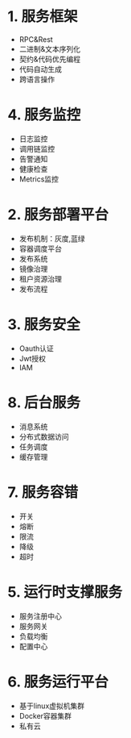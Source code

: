 # 1. 服务框架
- RPC&Rest
- 二进制&文本序列化
- 契约&代码优先编程
- 代码自动生成
- 跨语言操作

# 4. 服务监控
- 日志监控
- 调用链监控
- 告警通知
- 健康检查
- Metrics监控

# 2. 服务部署平台
- 发布机制：灰度,蓝绿
- 容器调度平台
- 发布系统
- 镜像治理
- 租户资源治理
- 发布流程

# 3. 服务安全
- Oauth认证
- Jwt授权
- IAM

# 8. 后台服务
- 消息系统
- 分布式数据访问
- 任务调度
- 缓存管理

# 7. 服务容错
- 开关
- 熔断
- 限流
- 降级
- 超时

# 5. 运行时支撑服务
- 服务注册中心
- 服务网关
- 负载均衡
- 配置中心

# 6. 服务运行平台
- 基于linux虚拟机集群
- Docker容器集群
- 私有云